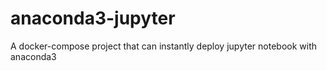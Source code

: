# anaconda3-jupyter
A docker-compose project that can instantly deploy jupyter notebook with anaconda3
